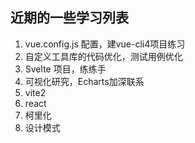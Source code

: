 ## 近期的一些学习列表


1. vue.config.js 配置，建vue-cli4项目练习
2. 自定义工具库的代码优化，测试用例优化
3. Svelte 项目，练练手
4. 可视化研究，Echarts加深联系
5. vite2
6. react 
7. 柯里化
8. 设计模式